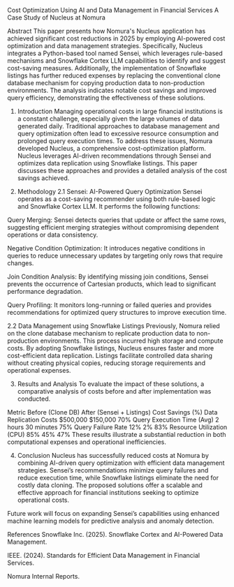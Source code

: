 Cost Optimization Using AI and Data Management in Financial Services
A Case Study of Nucleus at Nomura

Abstract
This paper presents how Nomura's Nucleus application has achieved significant cost reductions in 2025 by employing AI-powered cost optimization and data management strategies. Specifically, Nucleus integrates a Python-based tool named Sensei, which leverages rule-based mechanisms and Snowflake Cortex LLM capabilities to identify and suggest cost-saving measures. Additionally, the implementation of Snowflake listings has further reduced expenses by replacing the conventional clone database mechanism for copying production data to non-production environments. The analysis indicates notable cost savings and improved query efficiency, demonstrating the effectiveness of these solutions.

1. Introduction
Managing operational costs in large financial institutions is a constant challenge, especially given the large volumes of data generated daily. Traditional approaches to database management and query optimization often lead to excessive resource consumption and prolonged query execution times. To address these issues, Nomura developed Nucleus, a comprehensive cost-optimization platform.
Nucleus leverages AI-driven recommendations through Sensei and optimizes data replication using Snowflake listings. This paper discusses these approaches and provides a detailed analysis of the cost savings achieved.

2. Methodology
2.1 Sensei: AI-Powered Query Optimization
Sensei operates as a cost-saving recommender using both rule-based logic and Snowflake Cortex LLM. It performs the following functions:

Query Merging: Sensei detects queries that update or affect the same rows, suggesting efficient merging strategies without compromising dependent operations or data consistency.

Negative Condition Optimization: It introduces negative conditions in queries to reduce unnecessary updates by targeting only rows that require changes.

Join Condition Analysis: By identifying missing join conditions, Sensei prevents the occurrence of Cartesian products, which lead to significant performance degradation.

Query Profiling: It monitors long-running or failed queries and provides recommendations for optimized query structures to improve execution time.

2.2 Data Management using Snowflake Listings
Previously, Nomura relied on the clone database mechanism to replicate production data to non-production environments. This process incurred high storage and compute costs. By adopting Snowflake listings, Nucleus ensures faster and more cost-efficient data replication. Listings facilitate controlled data sharing without creating physical copies, reducing storage requirements and operational expenses.

3. Results and Analysis
To evaluate the impact of these solutions, a comparative analysis of costs before and after implementation was conducted.

Metric	Before (Clone DB)	After (Sensei + Listings)	Cost Savings (%)
Data Replication Costs	$500,000	$150,000	70%
Query Execution Time (Avg)	2 hours	30 minutes	75%
Query Failure Rate	12%	2%	83%
Resource Utilization (CPU)	85%	45%	47%
These results illustrate a substantial reduction in both computational expenses and operational inefficiencies.

4. Conclusion
Nucleus has successfully reduced costs at Nomura by combining AI-driven query optimization with efficient data management strategies. Sensei’s recommendations minimize query failures and reduce execution time, while Snowflake listings eliminate the need for costly data cloning. The proposed solutions offer a scalable and effective approach for financial institutions seeking to optimize operational costs.

Future work will focus on expanding Sensei’s capabilities using enhanced machine learning models for predictive analysis and anomaly detection.

References
Snowflake Inc. (2025). Snowflake Cortex and AI-Powered Data Management.

IEEE. (2024). Standards for Efficient Data Management in Financial Services.

Nomura Internal Reports.

